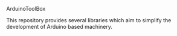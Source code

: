 ArduinoToolBox


This repository provides several libraries which aim to simplify the development of Arduino based machinery.
